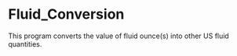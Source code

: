 # Fluid_Conversion
This program converts the value of fluid ounce(s) into other US fluid quantities.
